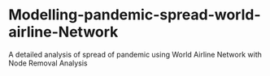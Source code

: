 # Modelling-pandemic-spread-world-airline-Network
A detailed analysis of spread of pandemic using World Airline Network with Node Removal Analysis

